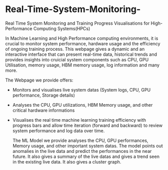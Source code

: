 # Real-Time-System-Monitoring-
Real Time System Monitoring and Training Progress Visualisations for High-Performance Computing Systems(HPCs)


  In Machine Learning and High Performance computing environments, it is crucial to monitor system performance, hardware usage and the efficiency of ongoing training process. This webpage gives a dynamic and an interactive interface that can present real-time data, historical trends and provides insights into cruicial system components such as CPU, GPU Utilisation, memory usage, HBM memory usage, log information and many more. 


The Webpage we provide offers: 

- Monitors and visualises live system datas (System logs, CPU, GPU performance, Storage details)

- Analyses the CPU, GPU utilizations, HBM Memory usage, and other critical hardware informations

- Visualises the real time machine learning training efficiency with progress bars and allow time iteration (forward and backward) to review system performance and log data over time.

  The ML Model we provide analyses the CPU, GPU performances, Memory usage, and other important system datas. The model points out anomalies in the live data and predict the performances in the near future. It also gives a summary of the live datas and gives a trend seen in the existing live data. It also gives a cluster graph. 

